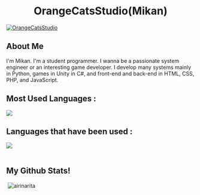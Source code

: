 <h1 align="center">OrangeCatsStudio(Mikan)</h1>

<a href="https://github.com/OrangeCatsStudio/OrangeCatsStudio/">
    <img src="https://komarev.com/ghpvc/?username=OrangeCatsStudio" alt="OrangeCatsStudio" />
</a>

## About Me
I'm Mikan. I'm a student programmer. I wanna be a passionate system engineer or an interesting game developer. I develop many systems mainly in Python, games in Unity in C#, and front-end and back-end in HTML, CSS, PHP, and JavaScript.

## Most Used Languages :

![](https://github-readme-stats.vercel.app/api/top-langs?username=OrangeCatsStudio&show_icons=true&locale=en&layout=compact)

## Languages that have been used :

<img src="https://skillicons.dev/icons?i=html,css,js,python,php,cs,cpp" /> <br /><br />

## My Github Stats!

<p>&nbsp;<img align="center" src="https://github-readme-stats.vercel.app/api?username=airinarita&show_icons=true&locale=en" alt="airinarita" /></p>
